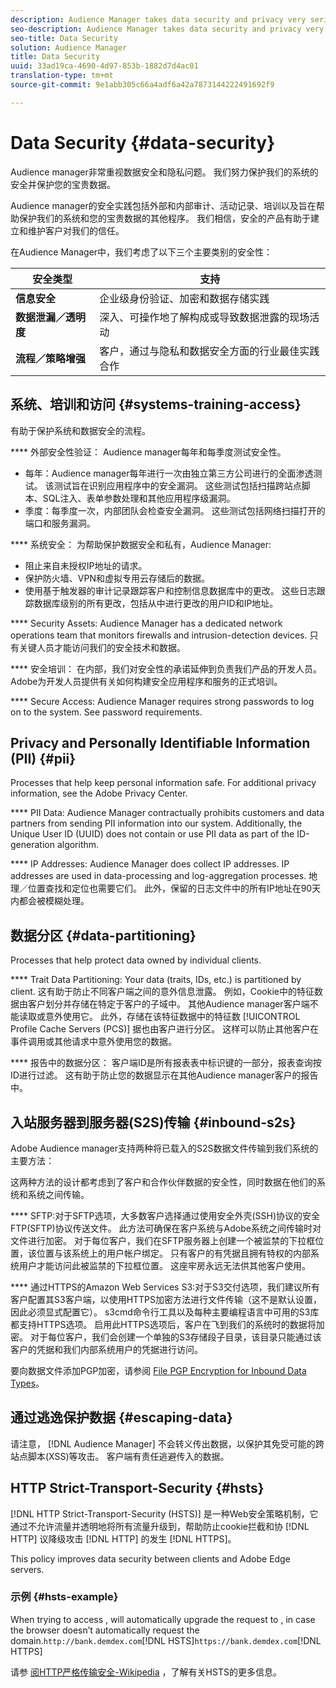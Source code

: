 ```yaml
---
description: Audience Manager takes data security and privacy very seriously. We work to keep our systems secure and protect your valuable data.
seo-description: Audience Manager takes data security and privacy very seriously. We work to keep our systems secure and protect your valuable data.
seo-title: Data Security
solution: Audience Manager
title: Data Security
uuid: 33ad19ca-4690-4d97-853b-1882d7d4ac01
translation-type: tm+mt
source-git-commit: 9e1abb305c66a4adf6a42a7873144222491692f9

---
```



# Data Security {#data-security}

Audience manager非常重视数据安全和隐私问题。 我们努力保护我们的系统的安全并保护您的宝贵数据。

Audience manager的安全实践包括外部和内部审计、活动记录、培训以及旨在帮助保护我们的系统和您的宝贵数据的其他程序。 我们相信，安全的产品有助于建立和维护客户对我们的信任。

在Audience Manager中，我们考虑了以下三个主要类别的安全性：

| 安全类型 | 支持 |
|---|---|
| **信息安全** | 企业级身份验证、加密和数据存储实践 |
| **数据泄漏／透明度** | 深入、可操作地了解构成或导致数据泄露的现场活动 |
| **流程／策略增强** | 客户，通过与隐私和数据安全方面的行业最佳实践合作 |

## 系统、培训和访问 {#systems-training-access}

有助于保护系统和数据安全的流程。

**** 外部安全性验证： Audience manager每年和每季度测试安全性。

* 每年：Audience manager每年进行一次由独立第三方公司进行的全面渗透测试。 该测试旨在识别应用程序中的安全漏洞。 这些测试包括扫描跨站点脚本、SQL注入、表单参数处理和其他应用程序级漏洞。
* 季度：每季度一次，内部团队会检查安全漏洞。 这些测试包括网络扫描打开的端口和服务漏洞。

**** 系统安全： 为帮助保护数据安全和私有，Audience Manager:

* 阻止来自未授权IP地址的请求。
* 保护防火墙、VPN和虚拟专用云存储后的数据。
* 使用基于触发器的审计记录跟踪客户和控制信息数据库中的更改。 这些日志跟踪数据库级别的所有更改，包括从中进行更改的用户ID和IP地址。

**** Security Assets:  Audience Manager has a dedicated network operations team that monitors firewalls and intrusion-detection devices. 只有关键人员才能访问我们的安全技术和数据。

**** 安全培训： 在内部，我们对安全性的承诺延伸到负责我们产品的开发人员。 Adobe为开发人员提供有关如何构建安全应用程序和服务的正式培训。

**** Secure Access:  Audience Manager requires strong passwords to log on to the system. See password requirements.[](../../reference/password-requirements.md)

## Privacy and Personally Identifiable Information (PII) {#pii}

Processes that help keep personal information safe. For additional privacy information, see the Adobe Privacy Center.[](https://www.adobe.com/privacy/advertising-services.html)

**** PII Data:  Audience Manager contractually prohibits customers and data partners from sending PII information into our system. Additionally, the Unique User ID (UUID) does not contain or use PII data as part of the ID-generation algorithm.

**** IP Addresses:  Audience Manager does collect IP addresses. IP addresses are used in data-processing and log-aggregation processes. 地理／位置查找和定位也需要它们。 此外，保留的日志文件中的所有IP地址在90天内都会被模糊处理。

## 数据分区 {#data-partitioning}

Processes that help protect data owned by individual clients.

**** Trait Data Partitioning:  Your data (traits, IDs, etc.) is partitioned by client. 这有助于防止不同客户端之间的意外信息泄露。 例如，Cookie中的特征数据由客户划分并存储在特定于客户的子域中。 其他Audience manager客户端不能读取或意外使用它。 此外，存储在该特征数据中的特征数 [!UICONTROL Profile Cache Servers (PCS)] 据也由客户进行分区。 这样可以防止其他客户在事件调用或其他请求中意外使用您的数据。

**** 报告中的数据分区： 客户端ID是所有报表表中标识键的一部分，报表查询按ID进行过滤。 这有助于防止您的数据显示在其他Audience manager客户的报告中。

## 入站服务器到服务器(S2S)传输 {#inbound-s2s}

Adobe Audience manager支持两种将已载入的S2S数据文件传输到我们系统的主要方法：

这两种方法的设计都考虑到了客户和合作伙伴数据的安全性，同时数据在他们的系统和系统之间传输。

**** SFTP:对于SFTP选项，大多数客户选择通过使用安全外壳(SSH)协议的安全FTP(SFTP)协议传送文件。 此方法可确保在客户系统与Adobe系统之间传输时对文件进行加密。 对于每位客户，我们在SFTP服务器上创建一个被监禁的下拉框位置，该位置与该系统上的用户帐户绑定。 只有客户的有凭据且拥有特权的内部系统用户才能访问此被监禁的下拉框位置。 这座牢房永远无法供其他客户使用。

**** 通过HTTPS的Amazon Web Services S3:对于S3交付选项，我们建议所有客户配置其S3客户端，以使用HTTPS加密方法进行文件传输（这不是默认设置，因此必须显式配置它）。 s3cmd命令行工具以及每种主要编程语言中可用的S3库都支持HTTPS选项。 启用此HTTPS选项后，客户在飞到我们的系统时的数据将加密。 对于每位客户，我们会创建一个单独的S3存储段子目录，该目录只能通过该客户的凭据和我们内部系统用户的凭据进行访问。

要向数据文件添加PGP加密，请参阅 [File PGP Encryption for Inbound Data Types](../../integration/sending-audience-data/batch-data-transfer-explained/inbound-file-encryption.md)。

## 通过逃逸保护数据 {#escaping-data}

请注意， [!DNL Audience Manager] 不会转义传出数据，以保护其免受可能的跨站点脚本(XSS)等攻击。 客户端有责任逃避传入的数据。

## HTTP Strict-Transport-Security {#hsts}

[!DNL HTTP Strict-Transport-Security (HSTS)] 是一种Web安全策略机制，它通过不允许流量并透明地将所有流量升级到，帮助防止cookie拦截和协 [!DNL HTTP] 议降级攻击 [!DNL HTTP] 的发生 [!DNL HTTPS]。

This policy improves data security between clients and Adobe Edge servers.

### 示例 {#hsts-example}

When trying to access ,  will automatically upgrade the request to  , in case the browser doesn’t automatically request the  domain.`http://bank.demdex.com`[!DNL HSTS]`https://bank.demdex.com`[!DNL HTTPS]

请参 [阅HTTP严格传输安全-Wikipedia](https://en.wikipedia.org/wiki/HTTP_Strict_Transport_Security) ，了解有关HSTS的更多信息。
